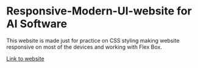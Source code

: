 # Responsive-Modern-UI-website for AI Software

This website is made just for practice on CSS styling making website responsive on most of the devices and working with Flex Box.

[Link to website]()
